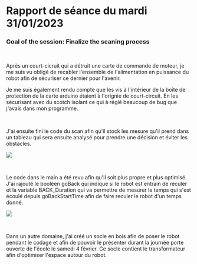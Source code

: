# Rapport de séance du mardi 31/01/2023

### Goal of the session: Finalize the scaning process

<br />

Après un court-cicruit qui a détruit une carte de commande de moteur, je me suis vu obligé de recabler l'ensemble de l'alimentation en puissance du robot afin de sécuriser ce dernier pour l'avenir. 

Je me suis également rendu compte que les vis à l'intérieur de la boîte de protection de la carte arduino étaient à l'orignie de court-circuit. En les sécurisant avec du scotch isolant ce qui à réglé beaucoup de bug que j'avais dans mon programme.

<br />

J'ai ensuite fini le code du scan afin qu'il stock les mesure qu'il prend dans un tableau qui sera ensuite analysé pour prendre une décision et éviter les obstacles. 

![](Annexes/2023-02-05_Code.jpg)

<br />

Le code dans le main a été revu afin qu'il soit plus propre et plus optimisé. J'ai rajouté le booléen goBack qui indique si le robot est entrain de reculer et la variable BACK_Duration qui va permettre de mesurer le temps qui s'est écoulé depuis goBackStartTime afin de faire reculer le robot d'un temps donné.

![](Annexes/2023-02-05_CodeMain.jpg)

<br />

Dans un autre domaine, j'ai créé un socle en bois afin de poser le robot pendant le codage et afin de pouvoir le présenter durant la journée porte ouverte de l'école le samedi 4 février. Ce socle contient le transformateur afin d'optimiser l'espace autour du robot.